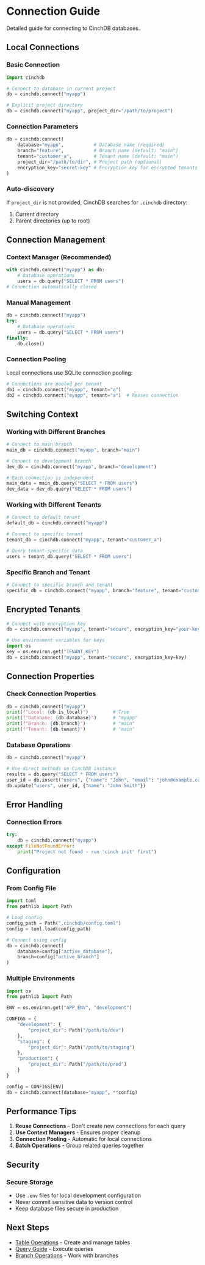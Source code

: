 # Connection Guide

Detailed guide for connecting to CinchDB databases.

## Local Connections

### Basic Connection
```python
import cinchdb

# Connect to database in current project
db = cinchdb.connect("myapp")

# Explicit project directory
db = cinchdb.connect("myapp", project_dir="/path/to/project")
```

### Connection Parameters
```python
db = cinchdb.connect(
    database="myapp",           # Database name (required)
    branch="feature",           # Branch name (default: "main")
    tenant="customer_a",        # Tenant name (default: "main")
    project_dir="/path/to/dir", # Project path (optional)
    encryption_key="secret-key" # Encryption key for encrypted tenants
)
```

### Auto-discovery
If `project_dir` is not provided, CinchDB searches for `.cinchdb` directory:
1. Current directory
2. Parent directories (up to root)


## Connection Management

### Context Manager (Recommended)
```python
with cinchdb.connect("myapp") as db:
    # Database operations
    users = db.query("SELECT * FROM users")
# Connection automatically closed
```

### Manual Management
```python
db = cinchdb.connect("myapp")
try:
    # Database operations
    users = db.query("SELECT * FROM users")
finally:
    db.close()
```

### Connection Pooling
Local connections use SQLite connection pooling:
```python
# Connections are pooled per tenant
db1 = cinchdb.connect("myapp", tenant="a")
db2 = cinchdb.connect("myapp", tenant="a")  # Reuses connection
```

## Switching Context

### Working with Different Branches
```python
# Connect to main branch
main_db = cinchdb.connect("myapp", branch="main")

# Connect to development branch
dev_db = cinchdb.connect("myapp", branch="development")

# Each connection is independent
main_data = main_db.query("SELECT * FROM users")
dev_data = dev_db.query("SELECT * FROM users")
```

### Working with Different Tenants
```python
# Connect to default tenant
default_db = cinchdb.connect("myapp")

# Connect to specific tenant
tenant_db = cinchdb.connect("myapp", tenant="customer_a")

# Query tenant-specific data
users = tenant_db.query("SELECT * FROM users")
```

### Specific Branch and Tenant
```python
# Connect to specific branch and tenant
specific_db = cinchdb.connect("myapp", branch="feature", tenant="customer_b")
```

## Encrypted Tenants

```python
# Connect with encryption key
db = cinchdb.connect("myapp", tenant="secure", encryption_key="your-key")

# Use environment variables for keys
import os
key = os.environ.get("TENANT_KEY")
db = cinchdb.connect("myapp", tenant="secure", encryption_key=key)
```

## Connection Properties

### Check Connection Properties
```python
db = cinchdb.connect("myapp")
print(f"Local: {db.is_local}")         # True
print(f"Database: {db.database}")      # "myapp"
print(f"Branch: {db.branch}")          # "main"
print(f"Tenant: {db.tenant}")          # "main"
```

### Database Operations
```python
db = cinchdb.connect("myapp")

# Use direct methods on CinchDB instance
results = db.query("SELECT * FROM users")
user_id = db.insert("users", {"name": "John", "email": "john@example.com"})
db.update("users", user_id, {"name": "John Smith"})
```

## Error Handling

### Connection Errors
```python
try:
    db = cinchdb.connect("myapp")
except FileNotFoundError:
    print("Project not found - run 'cinch init' first")
```


## Configuration

### From Config File
```python
import toml
from pathlib import Path

# Load config
config_path = Path(".cinchdb/config.toml")
config = toml.load(config_path)

# Connect using config
db = cinchdb.connect(
    database=config["active_database"],
    branch=config["active_branch"]
)
```

### Multiple Environments
```python
import os
from pathlib import Path

ENV = os.environ.get("APP_ENV", "development")

CONFIGS = {
    "development": {
        "project_dir": Path("/path/to/dev")
    },
    "staging": {
        "project_dir": Path("/path/to/staging")
    },
    "production": {
        "project_dir": Path("/path/to/prod")
    }
}

config = CONFIGS[ENV]
db = cinchdb.connect(database="myapp", **config)
```

## Performance Tips

1. **Reuse Connections** - Don't create new connections for each query
2. **Use Context Managers** - Ensures proper cleanup
3. **Connection Pooling** - Automatic for local connections
4. **Batch Operations** - Group related queries together

## Security

### Secure Storage
- Use `.env` files for local development configuration
- Never commit sensitive data to version control
- Keep database files secure in production

## Next Steps

- [Table Operations](tables.md) - Create and manage tables
- [Query Guide](queries.md) - Execute queries
- [Branch Operations](branches.md) - Work with branches